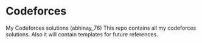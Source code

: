 # Codeforces
My Codeforces  solutions (abhinay_76)
This repo contains all my codeforces solutions.
Also it will contain templates for future references.
